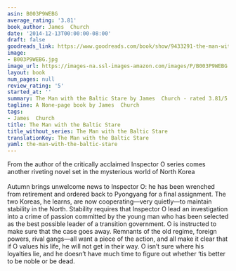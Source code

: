```yaml
---
asin: B003P9WEBG
average_rating: '3.81'
book_author: James  Church
date: '2014-12-13T00:00:00-08:00'
draft: false
goodreads_link: https://www.goodreads.com/book/show/9433291-the-man-with-the-baltic-stare
image:
- B003P9WEBG.jpg
image_url: https://images-na.ssl-images-amazon.com/images/P/B003P9WEBG.01._SCLZZZZZZZ.jpg
layout: book
num_pages: null
review_rating: '5'
started_at: ''
summary: The Man with the Baltic Stare by James  Church - rated 3.81/5 on Goodreads
tagline: A None-page book by James  Church
tags:
- James  Church
title: The Man with the Baltic Stare
title_without_series: The Man with the Baltic Stare
translationKey: The Man with the Baltic Stare
yaml: the-man-with-the-baltic-stare
---
```


From the author of the critically acclaimed Inspector O series comes another riveting novel set in the mysterious world of North Korea<br /> <br />Autumn brings unwelcome news to Inspector O: he has been wrenched from retirement and ordered back to Pyongyang for a final assignment. The two Koreas, he learns, are now cooperating—very quietly—to maintain stability in the North. Stability requires that Inspector O lead an investigation into a crime of passion committed by the young man who has been selected as the best possible leader of a transition government. O is instructed to make sure that the case goes away. Remnants of the old regime, foreign powers, rival gangs—all want a piece of the action, and all make it clear that if O values his life, he will not get in their way. O isn’t sure where his loyalties lie, and he doesn’t have much time to figure out whether ‘tis better to be noble or be dead.